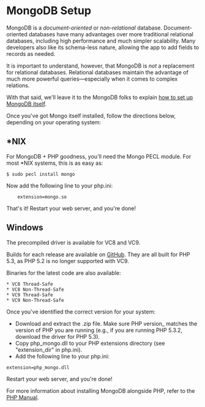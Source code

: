 # MongoDB Setup

MongoDB is a _document-oriented_ or _non-relational_ database. Document-oriented databases have many advantages over more traditional relational databases, including high performance and much simpler scalability. Many developers also like its schema-less nature, allowing the app to add fields to records as needed.

It is important to understand, however, that MongoDB is _not_ a replacement for relational databases. Relational databases maintain the advantage of much more powerful queries—especially when it comes to complex relations.

With that said, we'll leave it to the MongoDB folks to explain [how to set up MongoDB itself](http://www.mongodb.org/display/DOCS/Getting+Started).

Once you've got Mongo itself installed, follow the directions below, depending on your operating system:

## *NIX

For MongoDB + PHP goodness, you'll need the Mongo PECL module. For most *NIX systems, this is as easy as:

```
$ sudo pecl install mongo
```

Now add the following line to your php.ini:
```
	extension=mongo.so
```

That's it! Restart your web server, and you're done!

## Windows

The precompiled driver is available for VC8 and VC9.

Builds for each release are available on [ GitHub](http://github.com/mongodb/mongo-php-driver/downloads). They are all built for PHP 5.3, as PHP 5.2 is no longer supported with VC9.

Binaries for the latest code are also available:

    * VC8 Thread-Safe
    * VC8 Non-Thread-Safe
    * VC9 Thread-Safe
    * VC9 Non-Thread-Safe

Once you've identified the correct version for your system:

 * Download and extract the .zip file. Make sure PHP version_ matches the version of PHP you are running (e.g., if you are running PHP 5.3.2, download the driver for PHP 5.3).
 * Copy php_mongo.dll to your PHP extensions directory (see "extension_dir" in php.ini).
 * Add the following line to your php.ini:
```
extension=php_mongo.dll
```

Restart your web server, and you're done!

For more information about installing MongoDB alongside PHP, refer to the [PHP Manual](http://www.php.net/manual/en/mongo.installation.php).